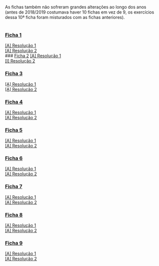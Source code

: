 As fichas também não sofreram grandes alterações ao longo dos anos (antes de 2018/2019 costumava haver 10 fichas em vez de 9, os exercícios dessa 10ª ficha foram misturados com as fichas anteriores).
<br><br>
### [Ficha 1](ficha1.pdf)
[[A] Resolução 1](f1_res1.md)
<br>[[A] Resolução 2](f1_res2.md)
<br>### [Ficha 2](ficha2.pdf)
[[A] Resolução 1](f2_res1.md)
<br>[[I] Resolução 2](I-f2_res2.md)
### [Ficha 3](ficha3.pdf)
[[A] Resolução 1](f3_res2.md)
<br>[[A] Resolução 2](f1_res2.md)
### [Ficha 4](ficha4.pdf)
[[A] Resolução 1](f4_res2.md)
<br>[[A] Resolução 2](f4_res2.md)
### [Ficha 5](ficha5.pdf)
[[A] Resolução 1](f5_res2.md)
<br>[[A] Resolução 2](f5_res2.md)
### [Ficha 6](ficha6.pdf)
[[A] Resolução 1](f6_res2.md)
<br>[[A] Resolução 2](f6_res2.md)
### [Ficha 7](ficha7.pdf)
[[A] Resolução 1](f7_res2.md)
<br>[[A] Resolução 2](f1_res7.md)
### [Ficha 8](ficha8.pdf)
[[A] Resolução 1](f8_res2.md)
<br>[[A] Resolução 2](f8_res2.md)
### [Ficha 9](ficha9.pdf)
[[A] Resolução 1](f9_res1.md)
<br>[[A] Resolução 2](f9_res2.md)
